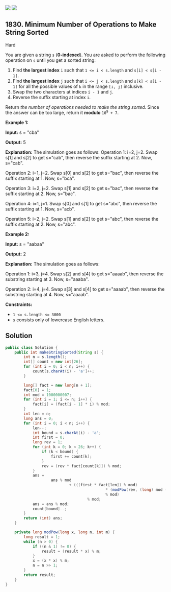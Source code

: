 [![](https://img.shields.io/github/stars/javadev/LeetCode-in-Java?label=Stars&style=flat-square)](https://github.com/javadev/LeetCode-in-Java)
[![](https://img.shields.io/github/forks/javadev/LeetCode-in-Java?label=Fork%20me%20on%20GitHub%20&style=flat-square)](https://github.com/javadev/LeetCode-in-Java/fork)

## 1830\. Minimum Number of Operations to Make String Sorted

Hard

You are given a string `s` (**0-indexed**). You are asked to perform the following operation on `s` until you get a sorted string:

1.  Find **the largest index** `i` such that `1 <= i < s.length` and `s[i] < s[i - 1]`.
2.  Find **the largest index** `j` such that `i <= j < s.length` and `s[k] < s[i - 1]` for all the possible values of `k` in the range `[i, j]` inclusive.
3.  Swap the two characters at indices `i - 1` and `j`.
4.  Reverse the suffix starting at index `i`.

Return _the number of operations needed to make the string sorted._ Since the answer can be too large, return it **modulo** <code>10<sup>9</sup> + 7</code>.

**Example 1:**

**Input:** s = "cba"

**Output:** 5

**Explanation:** The simulation goes as follows: Operation 1: i=2, j=2. Swap s[1] and s[2] to get s="cab", then reverse the suffix starting at 2. Now, s="cab".

Operation 2: i=1, j=2. Swap s[0] and s[2] to get s="bac", then reverse the suffix starting at 1. Now, s="bca". 

Operation 3: i=2, j=2. Swap s[1] and s[2] to get s="bac", then reverse the suffix starting at 2. Now, s="bac".

Operation 4: i=1, j=1. Swap s[0] and s[1] to get s="abc", then reverse the suffix starting at 1. Now, s="acb". 

Operation 5: i=2, j=2. Swap s[1] and s[2] to get s="abc", then reverse the suffix starting at 2. Now, s="abc".

**Example 2:**

**Input:** s = "aabaa"

**Output:** 2

**Explanation:** The simulation goes as follows: 

Operation 1: i=3, j=4. Swap s[2] and s[4] to get s="aaaab", then reverse the substring starting at 3. Now, s="aaaba". 

Operation 2: i=4, j=4. Swap s[3] and s[4] to get s="aaaab", then reverse the substring starting at 4. Now, s="aaaab".

**Constraints:**

*   `1 <= s.length <= 3000`
*   `s` consists only of lowercase English letters.

## Solution

```java
public class Solution {
    public int makeStringSorted(String s) {
        int n = s.length();
        int[] count = new int[26];
        for (int i = 0; i < n; i++) {
            count[s.charAt(i) - 'a']++;
        }

        long[] fact = new long[n + 1];
        fact[0] = 1;
        int mod = 1000000007;
        for (int i = 1; i <= n; i++) {
            fact[i] = (fact[i - 1] * i) % mod;
        }
        int len = n;
        long ans = 0;
        for (int i = 0; i < n; i++) {
            len--;
            int bound = s.charAt(i) - 'a';
            int first = 0;
            long rev = 1;
            for (int k = 0; k < 26; k++) {
                if (k < bound) {
                    first += count[k];
                }
                rev = (rev * fact[count[k]]) % mod;
            }
            ans =
                    ans % mod
                            + (((first * fact[len]) % mod)
                                            * (modPow(rev, (long) mod - 2, mod))
                                            % mod)
                                    % mod;
            ans = ans % mod;
            count[bound]--;
        }
        return (int) ans;
    }

    private long modPow(long x, long n, int m) {
        long result = 1;
        while (n > 0) {
            if ((n & 1) != 0) {
                result = (result * x) % m;
            }
            x = (x * x) % m;
            n = n >> 1;
        }
        return result;
    }
}
```